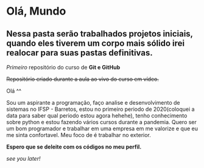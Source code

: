 # Olá, Mundo
## Nessa pasta serão trabalhados projetos iniciais, quando eles tiverem um corpo mais sólido irei realocar para suas pastas definitivas.
*Primeiro* repositório do curso de **Git e GitHub**

~~Repositório criado durante a aula ao vivo do curso em vídeo.~~

Olá ^^

Sou um aspirante a programação, faço analise e desenvolvimento de sistemas no IFSP - Barretos, estou no primeiro periodo de 2020(coloquei a data para saber qual periodo estou agora hehehe), tenho conhecimento sobre python e estou fazendo vários cursos durante a pandemia. Quero ser um bom programador e trabalhar em uma empresa em me valorize e que eu me sinta confortavel. Meu foco de é trabalhar no exterior. 

**Espero que se deleite com os códigos no meu perfil.** 

_see you later!_
